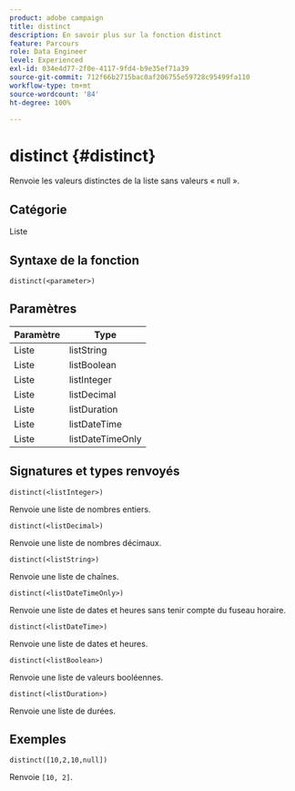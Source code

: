```yaml
---
product: adobe campaign
title: distinct
description: En savoir plus sur la fonction distinct
feature: Parcours
role: Data Engineer
level: Experienced
exl-id: 034e4d77-2f0e-4117-9fd4-b9e35ef71a39
source-git-commit: 712f66b2715bac0af206755e59728c95499fa110
workflow-type: tm+mt
source-wordcount: '84'
ht-degree: 100%

---
```


# distinct {#distinct}

Renvoie les valeurs distinctes de la liste sans valeurs « null ».

## Catégorie

Liste

## Syntaxe de la fonction

`distinct(<parameter>)`

## Paramètres

| Paramètre | Type |
|-----------|------------------|
| Liste | listString |
| Liste | listBoolean |
| Liste | listInteger |
| Liste | listDecimal |
| Liste | listDuration |
| Liste | listDateTime |
| Liste | listDateTimeOnly |

## Signatures et types renvoyés

`distinct(<listInteger>)`

Renvoie une liste de nombres entiers.

`distinct(<listDecimal>)`

Renvoie une liste de nombres décimaux.

`distinct(<listString>)`

Renvoie une liste de chaînes.

`distinct(<listDateTimeOnly>)`

Renvoie une liste de dates et heures sans tenir compte du fuseau horaire.

`distinct(<listDateTime>)`

Renvoie une liste de dates et heures.

`distinct(<listBoolean>)`

Renvoie une liste de valeurs booléennes.

`distinct(<listDuration>)`

Renvoie une liste de durées.

## Exemples

`distinct([10,2,10,null])`

Renvoie `[10, 2]`.
